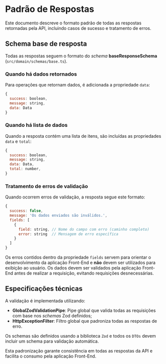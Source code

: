 # Padrão de Respostas

Este documento descreve o formato padrão de todas as respostas retornadas pela API, incluindo casos de sucesso e tratamento de erros.

## Schema base de resposta

Todas as respostas seguem o formato do *schema* **baseResponseSchema** (`src/domain/schemas/base.ts`).

### Quando há dados retornados

Para operações que retornam dados, é adicionada a propriedade `data`:

```js
{
  success: boolean,
  message: string,
  data: Data
}
```

### Quando há lista de dados

Quando a resposta contém uma lista de itens, são incluídas as propriedades `data` e `total`:

```js
{
  success: boolean,
  message: string,
  data: Data,
  total: number,
}
```

### Tratamento de erros de validação

Quando ocorrem erros de validação, a resposta segue este formato:

```js
{
  success: false,
  message: 'Os dados enviados são inválidos.',
  fields: [
    {
      field: string, // Nome do campo com erro (caminho completo)
      error: string  // Mensagem de erro específica
    }
  ]
}
```

Os erros contidos dentro da propriedade `fields` servem para orientar o desenvolvimento da aplicação Front-End e **não** devem ser utilizados para exibição ao usuário. Os dados devem ser validados pela aplicação Front-End antes de realizar a requisição, evitando requisições desnecessárias.


## Especificações técnicas

A validação é implementada utilizando:

- **GlobalZodValidationPipe**: Pipe global que valida todas as requisições com base nos _schemas_ Zod definidos;
- **HttpExceptionFilter**: Filtro global que padroniza todas as respostas de erro.

Os schemas são definidos usando a biblioteca `Zod` e todos os `DTOs` devem incluir um schema para validação automática.

Esta padronização garante consistência em todas as respostas da API e facilita o consumo pela aplicação Front-End.